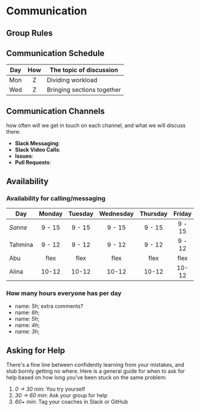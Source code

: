 # Communication

## Group Rules

## <!-- any general rules you'd like to set for your group? -->

## Communication Schedule

| Day | How | The topic of discussion    |
| --- | :-: | -------------------------- |
| Mon |  Z  | Dividing workload          |
| Wed |  Z  | Bringing sections together |

## Communication Channels

how often will we get in touch on each channel, and what we will discuss there:

- **Slack Messaging**:
- **Slack Video Calls**:
- **Issues**:
- **Pull Requests**:

## Availability

### Availability for calling/messaging

| Day     | Monday | Tuesday | Wednesday | Thursday | Friday | Saturday | Sunday |
| ------- | :----: | :-----: | :-------: | :------: | :----: | :------: | :----: |
| _Sanne_ | 9 - 15 | 9 - 15  |  9 - 15   |  9 - 15  | 9 - 15 |
| Tahmina | 9 - 12 | 9 - 12  |  9 - 12   |  9 - 12  | 9 - 12 |
| Abu     |  flex  |  flex   |   flex    |   flex   |  flex  |
| Alina   | 10-12  |  10-12  |   10-12   |  10-12   | 10-12  |

### How many hours everyone has per day

- name: _5h_; extra comments?
- name: _6h_;
- name: _5h_;
- name: _4h_;
- name: _3h_;

## Asking for Help

There's a fine line between confidently learning from your mistakes, and stub
bornly getting no where. Here is a general guide for when to ask for help based
on how long you've been stuck on the same problem:

1. _0 -> 30 min_: You try yourself
2. _30 -> 60 min_: Ask your group for help
3. _60+ min_: Tag your coaches in Slack or GitHub
